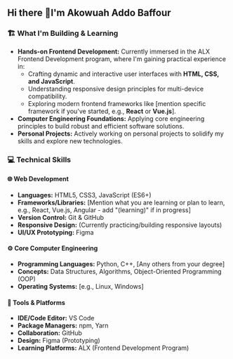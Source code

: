 ## Hi there 👋I'm Akowuah Addo Baffour
### :building_construction: What I'm Building & Learning

* **Hands-on Frontend Development:** Currently immersed in the ALX Frontend Development program, where I'm gaining practical experience in:
    * Crafting dynamic and interactive user interfaces with **HTML, CSS, and JavaScript**.
    * Understanding responsive design principles for multi-device compatibility.
    * Exploring modern frontend frameworks like [mention specific framework if you've started, e.g., **React** or **Vue.js**].
* **Computer Engineering Foundations:** Applying core engineering principles to build robust and efficient software solutions.
* **Personal Projects:** Actively working on personal projects to solidify my skills and explore new technologies.


### :computer: Technical Skills

#### :globe_with_meridians: Web Development
* **Languages:** HTML5, CSS3, JavaScript (ES6+)
* **Frameworks/Libraries:** [Mention what you are learning or plan to learn, e.g., React, Vue.js, Angular - add "(learning)" if in progress]
* **Version Control:** Git & GitHub
* **Responsive Design:** (Currently practicing/building responsive layouts)
* **UI/UX Prototyping:** Figma

#### :gear: Core Computer Engineering
* **Programming Languages:** Python, C++, [Any others from your degree]
* **Concepts:** Data Structures, Algorithms, Object-Oriented Programming (OOP)
* **Operating Systems:** [e.g., Linux, Windows]

#### :toolbox: Tools & Platforms
* **IDE/Code Editor:** VS Code
* **Package Managers:** npm, Yarn
* **Collaboration:** GitHub
* **Design:** Figma (Prototyping)
* **Learning Platforms:** ALX (Frontend Development Program)







